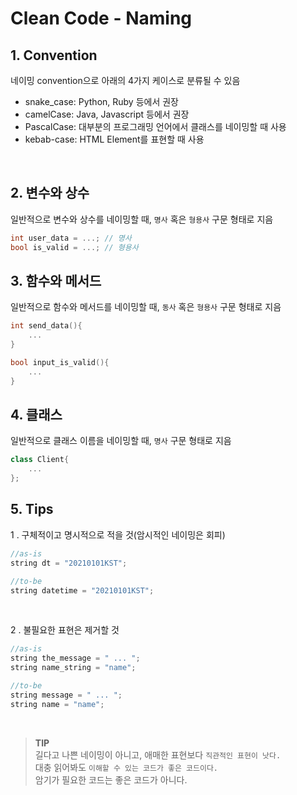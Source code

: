 # Clean Code - Naming


## 1. Convention

네이밍 convention으로 아래의 4가지 케이스로 분류될 수 있음
* snake_case: Python, Ruby 등에서 권장
* camelCase: Java, Javascript 등에서 권장
* PascalCase: 대부분의 프로그래밍 언어에서 클래스를 네이밍할 때 사용
* kebab-case: HTML Element를 표현할 때 사용

<br/>

## 2. 변수와 상수
일반적으로 변수와 상수를 네이밍할 때, `명사` 혹은 `형용사` 구문 형태로 지음

~~~c++
int user_data = ...; // 명사
bool is_valid = ...; // 형용사
~~~

## 3. 함수와 메서드
일반적으로 함수와 메서드를 네이밍할 때, `동사` 혹은 `형용사` 구문 형태로 지음
~~~c++
int send_data(){
    ...
}

bool input_is_valid(){
    ...
}
~~~

## 4. 클래스
일반적으로 클래스 이름을 네이밍할 때, `명사` 구문 형태로 지음
~~~c++
class Client{
    ...
};
~~~

## 5. Tips
1 . 구체적이고 명시적으로 적을 것(암시적인 네이밍은 회피)
~~~c++
//as-is
string dt = "20210101KST";

//to-be
string datetime = "20210101KST";
~~~
<br/>

2 . 불필요한 표현은 제거할 것
~~~ c++
//as-is
string the_message = " ... ";
string name_string = "name";

//to-be
string message = " ... ";
string name = "name";
~~~
<br/>

> **TIP** <br/>
길다고 나쁜 네이밍이 아니고, 애매한 표현보다 `직관적인 표현이 낫다.`
<br/>대충 읽어봐도 `이해할 수 있는 코드가 좋은 코드이다.`
<br/>암기가 필요한 코드는 좋은 코드가 아니다.






